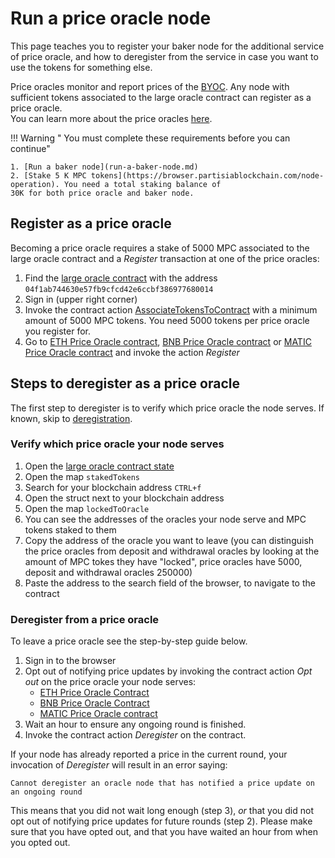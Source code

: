 # Run a price oracle node

This page teaches you to register your baker node for the additional service of price oracle, and how to deregister from
the service in case you want to use the tokens for something else.

Price oracles monitor and report prices of the [BYOC](../pbc-fundamentals/byoc/introduction-to-byoc.md).
Any node with sufficient tokens associated to the large oracle contract can register as a price oracle.  
You can learn
more about the price oracles [here](../pbc-fundamentals/dictionary.md#price-oracle).

!!! Warning " You must complete these requirements before you can continue"

    1. [Run a baker node](run-a-baker-node.md)
    2. [Stake 5 K MPC tokens](https://browser.partisiablockchain.com/node-operation). You need a total staking balance of
    30K for both price oracle and baker node.

## Register as a price oracle

Becoming a price oracle requires a stake of 5000 MPC associated to the large oracle contract and a _Register_ transaction
at one of the price oracles:

1. Find
   the [large oracle contract](https://browser.partisiablockchain.com/contracts/04f1ab744630e57fb9cfcd42e6ccbf386977680014/associateTokensToContract)
   with the address `04f1ab744630e57fb9cfcd42e6ccbf386977680014`
2. Sign in (upper right corner)
3. Invoke the contract
   action [AssociateTokensToContract](https://browser.partisiablockchain.com/contracts/04f1ab744630e57fb9cfcd42e6ccbf386977680014/associateTokensToContract)
   with a minimum amount of 5000 MPC tokens. You need 5000 tokens per price oracle you register for.
4. Go to
   [ETH Price Oracle contract](https://browser.partisiablockchain.com/contracts/0485010babcdb7aa56a0da57a840d81e2ea5f5705d/register),
   [BNB Price Oracle contract](https://browser.partisiablockchain.com/contracts/049abfc6e763e8115e886fd1f7811944f43b533c39/register)
   or
   [MATIC Price Oracle contract](https://browser.partisiablockchain.com/contracts/042a9dcb0c96b9875f529e3a51ddc02473c1a78d33/register)
   and invoke the action _Register_

## Steps to deregister as a price oracle

The first step to deregister is to verify which price oracle the node serves. If known,
skip to [deregistration](#deregister-from-a-price-oracle).

### Verify which price oracle your node serves

1. Open
   the [large oracle contract state](https://browser.partisiablockchain.com/contracts/04f1ab744630e57fb9cfcd42e6ccbf386977680014?tab=state)
2. Open the map `stakedTokens`
3. Search for your blockchain address `CTRL+f`
4. Open the struct next to your blockchain address
5. Open the map `lockedToOracle`
6. You can see the addresses of the oracles your node serve and MPC tokens staked to them
7. Copy the address of the oracle you want to leave (you can distinguish the price oracles from deposit and withdrawal
   oracles by looking at the amount of MPC tokes they have "locked", price oracles have 5000, deposit and withdrawal
   oracles 250000)
8. Paste the address to the search field of the browser, to navigate to the contract

### Deregister from a price oracle

To leave a price oracle see the step-by-step guide below.

1. Sign in to the browser
2. Opt out of notifying price updates by invoking the contract action _Opt out_ on the price oracle your node serves:
   - [ETH Price Oracle Contract](https://browser.partisiablockchain.com/contracts/0485010babcdb7aa56a0da57a840d81e2ea5f5705d?tab=state)
   - [BNB Price Oracle Contract](https://browser.partisiablockchain.com/contracts/049abfc6e763e8115e886fd1f7811944f43b533c39?tab=state)
   - [MATIC Price Oracle contract](https://browser.partisiablockchain.com/contracts/042a9dcb0c96b9875f529e3a51ddc02473c1a78d33?tab=state)
3. Wait an hour to ensure any ongoing round is finished.
4. Invoke the contract action _Deregister_ on the contract.

If your node has already reported a price in the current round, your invocation of _Deregister_ will result in an error
saying:

`Cannot deregister an oracle node that has notified a price update on an ongoing round`

This means that you did not wait long enough (step 3), _or_ that you did not opt out of notifying price updates for future rounds (step 2). Please make sure that you have opted out, and that you have waited an hour from when you opted out.
